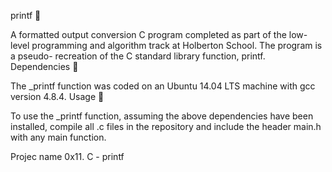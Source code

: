 printf 📄

A formatted output conversion C program completed as part of the low-level programming and algorithm track at Holberton School. The program is a pseudo- recreation of the C standard library function, printf.
Dependencies 👫

The _printf function was coded on an Ubuntu 14.04 LTS machine with gcc version 4.8.4.
Usage 🏃

To use the _printf function, assuming the above dependencies have been installed, compile all .c files in the repository and include the header main.h with any main function.

Projec name 
0x11. C - printf
